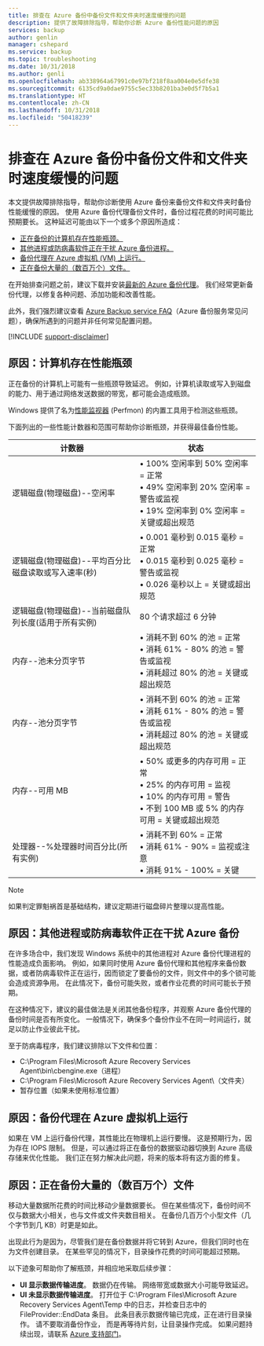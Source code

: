 ```yaml
---
title: 排查在 Azure 备份中备份文件和文件夹时速度缓慢的问题
description: 提供了故障排除指导，帮助你诊断 Azure 备份性能问题的原因
services: backup
author: genlin
manager: cshepard
ms.service: backup
ms.topic: troubleshooting
ms.date: 10/31/2018
ms.author: genli
ms.openlocfilehash: ab338964a67991c0e97bf218f8aa004e0e5dfe38
ms.sourcegitcommit: 6135cd9a0dae9755c5ec33b8201ba3e0d5f7b5a1
ms.translationtype: HT
ms.contentlocale: zh-CN
ms.lasthandoff: 10/31/2018
ms.locfileid: "50418239"
---
```

# <a name="troubleshoot-slow-backup-of-files-and-folders-in-azure-backup"></a>排查在 Azure 备份中备份文件和文件夹时速度缓慢的问题
本文提供故障排除指导，帮助你诊断使用 Azure 备份来备份文件和文件夹时备份性能缓慢的原因。 使用 Azure 备份代理备份文件时，备份过程花费的时间可能比预期要长。 这种延迟可能由以下一个或多个原因所造成：

* [正在备份的计算机存在性能瓶颈。](#cause1)
* [其他进程或防病毒软件正在干扰 Azure 备份进程。](#cause2)
* [备份代理在 Azure 虚拟机 (VM) 上运行。](#cause3)  
* [正在备份大量的（数百万个）文件。](#cause4)

在开始排查问题之前，建议下载并安装[最新的 Azure 备份代理](http://aka.ms/azurebackup_agent)。 我们经常更新备份代理，以修复各种问题、添加功能和改善性能。

此外，我们强烈建议查看 [Azure Backup service FAQ](backup-azure-backup-faq.md)（Azure 备份服务常见问题），确保所遇到的问题并非任何常见配置问题。

[!INCLUDE [support-disclaimer](../../includes/support-disclaimer.md)]

<a id="cause1"></a>

## <a name="cause-performance-bottlenecks-on-the-computer"></a>原因：计算机存在性能瓶颈
正在备份的计算机上可能有一些瓶颈导致延迟。 例如，计算机读取或写入到磁盘的能力、用于通过网络发送数据的带宽，都可能会造成瓶颈。

Windows 提供了名为[性能监视器](https://technet.microsoft.com/magazine/2008.08.pulse.aspx) (Perfmon) 的内置工具用于检测这些瓶颈。

下面列出的一些性能计数器和范围可帮助你诊断瓶颈，并获得最佳备份性能。

| 计数器 | 状态 |
| --- | --- |
| 逻辑磁盘(物理磁盘)--空闲率 |• 100% 空闲率到 50% 空闲率 = 正常</br>• 49% 空闲率到 20% 空闲率 = 警告或监视</br>• 19% 空闲率到 0% 空闲率 = 关键或超出规范 |
| 逻辑磁盘(物理磁盘)--平均百分比磁盘读取或写入速率(秒) |• 0.001 毫秒到 0.015 毫秒 = 正常</br>• 0.015 毫秒到 0.025 毫秒 = 警告或监视</br>• 0.026 毫秒以上 = 关键或超出规范 |
| 逻辑磁盘(物理磁盘)--当前磁盘队列长度(适用于所有实例) |80 个请求超过 6 分钟 |
| 内存--池未分页字节 |• 消耗不到 60% 的池 = 正常<br>• 消耗 61% - 80% 的池 = 警告或监视</br>• 消耗超过 80% 的池 = 关键或超出规范 |
| 内存--池分页字节 |• 消耗不到 60% 的池 = 正常</br>• 消耗 61% - 80% 的池 = 警告或监视</br>• 消耗超过 80% 的池 = 关键或超出规范 |
| 内存--可用 MB |• 50% 或更多的内存可用 = 正常</br>• 25% 的内存可用 = 监视</br>• 10% 的内存可用 = 警告</br>• 不到 100 MB 或 5% 的内存可用 = 关键或超出规范 |
| 处理器--\%处理器时间百分比(所有实例) |• 消耗不到 60% = 正常</br>• 消耗 61% - 90% = 监视或注意</br>• 消耗 91% - 100% = 关键 |

> [!NOTE]
> 如果判定罪魁祸首是基础结构，建议定期进行磁盘碎片整理以提高性能。
>
>

<a id="cause2"></a>

## <a name="cause-another-process-or-antivirus-software-interfering-with-azure-backup"></a>原因：其他进程或防病毒软件正在干扰 Azure 备份
在许多场合中，我们发现 Windows 系统中的其他进程对 Azure 备份代理进程的性能造成负面影响。 例如，如果同时使用 Azure 备份代理和其他程序来备份数据，或者防病毒软件正在运行，因而锁定了要备份的文件，则文件中的多个锁可能会造成资源争用。 在此情况下，备份可能失败，或者作业花费的时间可能长于预期。

在这种情况下，建议的最佳做法是关闭其他备份程序，并观察 Azure 备份代理的备份时间是否有所变化。 一般情况下，确保多个备份作业不在同一时间运行，就足以防止作业彼此干扰。

至于防病毒程序，我们建议排除以下文件和位置：

* C:\Program Files\Microsoft Azure Recovery Services Agent\bin\cbengine.exe（进程）
* C:\Program Files\Microsoft Azure Recovery Services Agent\（文件夹）
* 暂存位置（如果未使用标准位置）

<a id="cause3"></a>

## <a name="cause-backup-agent-running-on-an-azure-virtual-machine"></a>原因：备份代理在 Azure 虚拟机上运行
如果在 VM 上运行备份代理，其性能比在物理机上运行要慢。 这是预期行为，因为存在 IOPS 限制。  但是，可以通过将正在备份的数据驱动器切换到 Azure 高级存储来优化性能。 我们正在努力解决此问题，将来的版本将有这方面的修复。

<a id="cause4"></a>

## <a name="cause-backing-up-a-large-number-millions-of-files"></a>原因：正在备份大量的（数百万个）文件
移动大量数据所花费的时间比移动少量数据要长。 但在某些情况下，备份时间不仅与数据大小相关，也与文件或文件夹数目相关。 在备份几百万个小型文件（几个字节到几 KB）时更是如此。

出现此行为是因为，尽管我们是在备份数据并将它转到 Azure，但我们同时也在为文件创建目录。 在某些罕见的情况下，目录操作花费的时间可能超过预期。

以下迹象可帮助你了解瓶颈，并相应地采取后续步骤：

* **UI 显示数据传输进度**。 数据仍在传输。 网络带宽或数据大小可能导致延迟。
* **UI 未显示数据传输进度**。 打开位于 C:\Program Files\Microsoft Azure Recovery Services Agent\Temp 中的日志，并检查日志中的 FileProvider::EndData 条目。 此条目表示数据传输已完成，正在进行目录操作。 请不要取消备份作业， 而是再等待片刻，让目录操作完成。 如果问题持续出现，请联系 [Azure 支持部门](https://portal.azure.com/#create/Microsoft.Support)。

